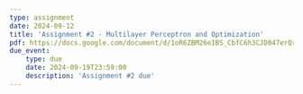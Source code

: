 ```yaml
---
type: assignment
date: 2024-09-12
title: 'Assignment #2 - Multilayer Perceptron and Optimization'
pdf: https://docs.google.com/document/d/1oR6ZBM26eIBS_CbfC6h3CJD047erQrhwipytgoBa5ys/edit?usp=sharing
due_event: 
    type: due 
    date: 2024-09-19T23:59:00
    description: 'Assignment #2 due'
---
```

